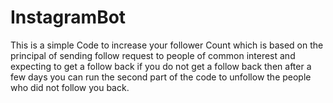 # InstagramBot
This is a simple Code to increase your follower Count which is based on the principal of sending follow request to people of common interest and expecting to get a follow back if you do not get a follow back then after a few days you can run the second part of the code to unfollow the people who did not follow you back.
